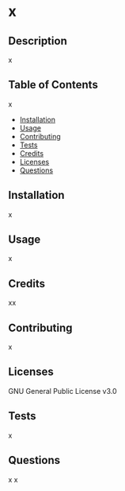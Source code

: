 # x

## Description

x

## Table of Contents

x
- [Installation](#installation)
- [Usage](#usage)
- [Contributing](#contributing)
- [Tests](#tests)
- [Credits](#credits)
- [Licenses](#licenses)
- [Questions](#Questions)

## Installation
x

## Usage
x

## Credits
xx

## Contributing
x

## Licenses
  GNU General Public License v3.0

## Tests
x

## Questions
x
x
